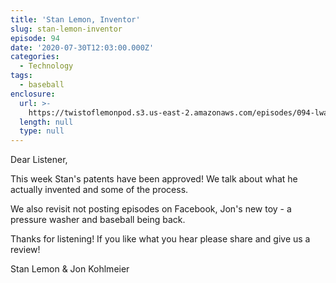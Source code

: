 ```yaml
---
title: 'Stan Lemon, Inventor'
slug: stan-lemon-inventor
episode: 94
date: '2020-07-30T12:03:00.000Z'
categories:
  - Technology
tags:
  - baseball
enclosure:
  url: >-
    https://twistoflemonpod.s3.us-east-2.amazonaws.com/episodes/094-lwatol-20200730.mp3
  length: null
  type: null
---
```


Dear Listener,

This week Stan's patents have been approved! We talk about what he actually invented and some of the process.

We also revisit not posting episodes on Facebook, Jon's new toy - a pressure washer and baseball being back.

Thanks for listening! If you like what you hear please share and give us a review!

Stan Lemon & Jon Kohlmeier
